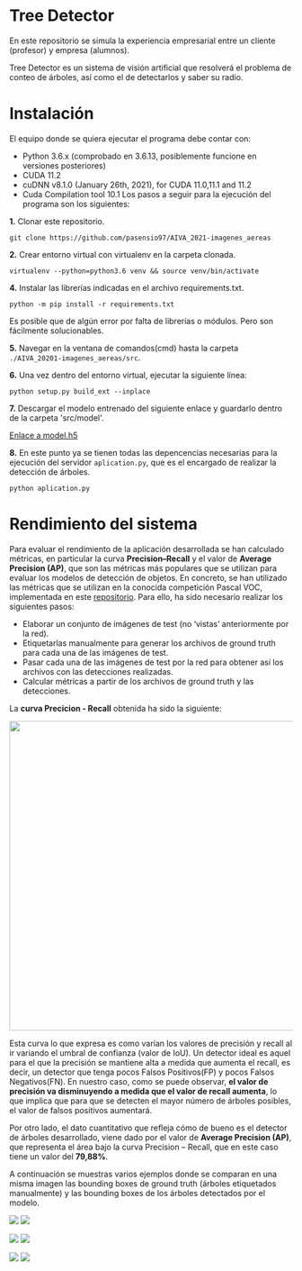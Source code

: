 # Tree Detector
En este repositorio se simula la experiencia empresarial entre un cliente (profesor) y empresa (alumnos).

Tree Detector es un sistema de visión artificial que resolverá el problema de conteo de árboles, así como el de detectarlos y saber su radio.

# Instalación
El equipo donde se quiera ejecutar el programa debe contar con:
* Python 3.6.x (comprobado en 3.6.13, posiblemente funcione en versiones posteriores)
* CUDA 11.2
* cuDNN v8.1.0 (January 26th, 2021), for CUDA 11.0,11.1 and 11.2
* Cuda Compilation tool 10.1
Los pasos a seguir para la ejecución del programa son los siguientes:

**1.** Clonar este repositorio.
~~~
git clone https://github.com/pasensio97/AIVA_2021-imagenes_aereas
~~~

**2.** Crear entorno virtual con virtualenv en la carpeta clonada.
~~~
virtualenv --python=python3.6 venv && source venv/bin/activate
~~~

**4.** Instalar las librerías indicadas en el archivo requirements.txt.
~~~
python -m pip install -r requirements.txt
~~~
Es posible que de algún error por falta de librerías o módulos. Pero son fácilmente solucionables.

**5.** Navegar en la ventana de comandos(cmd) hasta la carpeta ```./AIVA_20201-imagenes_aereas/src```.


**6.** Una vez dentro del entorno virtual, ejecutar la siguiente línea:
~~~
python setup.py build_ext --inplace
~~~


**7.** Descargar el modelo entrenado del siguiente enlace y guardarlo dentro de la carpeta 'src/model'. 

[Enlace a model.h5](https://urjc-my.sharepoint.com/:u:/g/personal/v_lomas_2020_alumnos_urjc_es/EacpLrcXskdKiNGxebzT-a0BuwnjOVyTQ0o0iaKJOjZzFQ?e=LYQbvI) 

**8.** En este punto ya se tienen todas las depencencias necesarias para la ejecución del servidor ```aplication.py```, que es el encargado de realizar la detección de árboles. 
~~~
python aplication.py
~~~

# Rendimiento del sistema
Para evaluar el rendimiento de la aplicación desarrollada se han calculado métricas, en particular la curva **Precision–Recall** y el valor de **Average Precision (AP)**, que son las métricas más populares que se utilizan para evaluar los modelos de detección de objetos. En concreto, se han utilizado las métricas que se utilizan en la conocida competición Pascal VOC, implementada en este [repositorio](https://github.com/rafaelpadilla/Object-Detection-Metrics).
Para ello, ha sido necesario realizar los siguientes pasos:
- Elaborar un conjunto de imágenes de test (no ‘vistas’ anteriormente por la red).
- Etiquetarlas manualmente para generar los archivos de ground truth para cada una de las imágenes de test.
- Pasar cada una de las imágenes de test por la red para obtener así los archivos con las detecciones realizadas.
- Calcular métricas a partir de los archivos de ground truth y las detecciones. 

La **curva Precicion - Recall** obtenida ha sido la siguiente:
<p align="center">
  <img src="./test/metrics/results_metrics/tree.png" width="550" class="center"> 
</p>

Esta curva lo que expresa es como varían los valores de precisión y recall al ir variando el umbral de confianza (valor de IoU). Un detector ideal es aquel para el que la precisión se mantiene alta a medida que aumenta el recall, es decir, un detector que tenga pocos Falsos Positivos(FP) y pocos Falsos Negativos(FN). En nuestro caso, como se puede observar, **el valor de precisión va disminuyendo a medida que el valor de recall aumenta**, lo que implica que para que se detecten el mayor número de árboles posibles, el valor de falsos positivos aumentará.

Por otro lado, el dato cuantitativo que refleja cómo de bueno es el detector de árboles desarrollado, viene dado por el valor de **Average Precision (AP)**, que representa el área bajo la curva Precision – Recall, que en este caso tiene un valor del **79,88%**.

A continuación se muestras varios ejemplos donde se comparan en una misma imagen las bounding boxes de ground truth (árboles etiquetados manualmente) y las bounding boxes de los árboles detectados por el modelo.

<img src="./images/test_images/test_completa3_6.png"> <img src="./test/metrics/results_test_images_and_gt/test_completa3_6.png"> 

<img src="./images/test_images/test_completa1_2.png"> <img src="./test/metrics/results_test_images_and_gt/test_completa1_2.png"> 

<img src="./images/test_images/test_completa1_5.png"> <img src="./test/metrics/results_test_images_and_gt/test_completa1_5.png"> 
